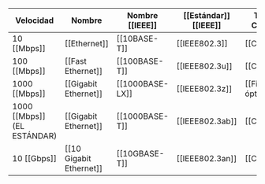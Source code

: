 
| Velocidad                      | Nombre                  | Nombre [[IEEE]] | [[Estándar]] [[IEEE]] | Tipo Cable       | Longitud Máxima |
| ------------------------------ | ----------------------- | --------------- | --------------------- | ---------------- | --------------- |
| 10 [[Mbps]]                    | [[Ethernet]]            | [[10BASE-T]]    | [[IEEE802.3]]         | [[Cobre]]        | 100 m           |
| 100 [[Mbps]]                   | [[Fast Ethernet]]       | [[100BASE-T]]   | [[IEEE802.3u]]        | [[Cobre]]        | 100 m           |
| 1000 [[Mbps]]                  | [[Gigabit Ethernet]]    | [[1000BASE-LX]] | [[IEEE802.3z]]        | [[Fibra óptica]] | 5 km            |
| 1000 [[Mbps]]<br>(EL ESTÁNDAR) | [[Gigabit Ethernet]]    | [[1000BASE-T]]  | [[IEEE802.3ab]]       | [[Cobre]]        | 100 m           |
| 10 [[Gbps]]                    | [[10 Gigabit Ethernet]] | [[10GBASE-T]]   | [[IEEE802.3an]]       | [[Cobre]]        | 100 m           |
